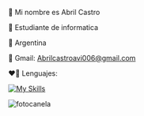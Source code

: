 🪼 Mi nombre es Abril Castro

📜 Estudiante de informatica

🔷 Argentina

🦋 Gmail: Abrilcastroavi006@gmail.com


❤️‍🔥 Lenguajes:

 [![My Skills](https://skillicons.dev/icons?i=html,python,django,vscode)](https://skillicons.dev)

 
![fotocanela](https://github.com/user-attachments/assets/32a43543-f483-4ebe-bf98-5a1f2fe05ece)
